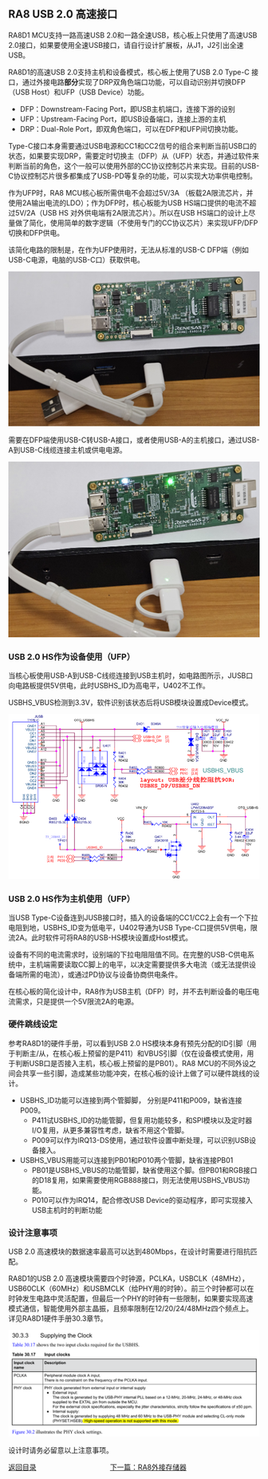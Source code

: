 ## RA8 USB 2.0 高速接口

RA8D1 MCU支持一路高速USB 2.0和一路全速USB，核心板上只使用了高速USB 2.0接口，如果要使用全速USB接口，请自行设计扩展板，从J1，J2引出全速USB。

RA8D1的高速USB 2.0支持主机和设备模式，核心板上使用了USB 2.0 Type-C 接口，通过外接电路**部分**实现了DRP双角色端口功能，可以自动识别并切换DFP（USB Host）和UFP（USB Device）功能。
- DFP：Downstream-Facing Port，即USB主机端口，连接下游的设别
- UFP：Upstream-Facing Port，即USB设备端口，连接上游的主机
- DRP：Dual-Role Port，即双角色端口，可以在DFP和UFP间切换功能。

Type-C接口本身需要通过USB电源和CC1和CC2信号的组合来判断当前USB口的状态，如果要实现DRP，需要定时切换主（DFP）从（UFP）状态，并通过软件来判断当前的角色，这个一般可以使用外部的CC协议控制芯片来实现。目前的USB-C协议控制芯片很多都集成了USB-PD等复杂的功能，可以实现大功率供电控制。

作为UFP时，RA8 MCU核心板所需供电不会超过5V/3A （板载2A限流芯片，并使用2A输出电流的LDO）；作为DFP时，核心板能为USB HS端口提供的电流不超过5V/2A（USB HS 对外供电端有2A限流芯片）。所以在USB HS端口的设计上尽量做了简化，使用简单的数字逻辑（不使用专门的CC协议芯片）来实现UFP/DFP切换和DFP供电。

该简化电路的限制是，在作为UFP使用时，无法从标准的USB-C DFP端（例如USB-C电源，电脑的USB-C口）获取供电。

![alt text](images/07_usbhs/image-1.png)

需要在DFP端使用USB-C转USB-A接口，或者使用USB-A的主机接口，通过USB-A到USB-C线缆连接主机或供电电源。

![alt text](images/07_usbhs/image-2.png)

### USB 2.0 HS作为设备使用（UFP）

当核心板使用USB-A到USB-C线缆连接到USB主机时，如电路图所示，JUSB口向电路板提供5V供电，此时USBHS_ID为高电平，U402不工作。

USBHS_VBUS检测到3.3V，软件识别该状态后将USB模块设置成Device模式。

![alt text](images/03_hardware/image-6.png)

### USB 2.0 HS作为主机使用（UFP）

当USB Type-C设备连到JUSB接口时，插入的设备端的CC1/CC2上会有一个下拉电阻到地，USBHS_ID变为低电平，U402导通为USB Type-C口提供5V供电，限流2A。此时软件可将RA8的USB-HS模块设置成Host模式。

设备有不同的电流需求时，设别端的下拉电阻阻值不同。在完整的USB-C供电系统中，主机端需要读取CC脚上的电平，以决定需要提供多大电流（或无法提供设备端所需的电流），或通过PD协议与设备协商供电条件。

在核心板的简化设计中，RA8作为USB主机（DFP）时，并不去判断设备的电压电流需求，只是提供一个5V限流2A的电源。

### 硬件跳线设定

参考RA8D1的硬件手册，可以看到USB 2.0 HS模块本身有预先分配的ID引脚（用于判断主/从，在核心板上预留的是P411）和VBUS引脚（仅在设备模式使用，用于判断USB口是否接入主机，核心板上预留的是PB01）。RA8 MCU的不同外设之间会共享一些引脚，造成某些功能冲突，在核心板的设计上做了可以硬件跳线的设计。

- USBHS_ID功能可以连接到两个管脚脚， 分别是P411和P009，缺省连接P009。
  - P411试USBHS_ID的功能管脚，但复用功能较多，和SPI模块以及定时器I/O复用，从更多兼容性考虑，缺省不用这个管脚。
  - P009可以作为IRQ13-DS使用，通过软件设置中断处理，可以识别USB设备接入。
- USBHS_VBUS用能可以连接到PB01和P010两个管脚，缺省连接PB01
  - PB01是USBHS_VBUS的功能管脚，缺省使用这个脚。但PB01和RGB接口的D18复用，如果需要使用RGB888接口，则无法使用USBHS_VBUS功能。
  - P010可以作为IRQ14，配合修改USB Device的驱动程序，即可实现接入USB主机时的判断功能

### 设计注意事项

USB 2.0 高速模块的数据速率最高可以达到480Mbps，在设计时需要进行阻抗匹配。

RA8D1的USB 2.0 高速模块需要四个时钟源，PCLKA，USBCLK（48MHz），USB60CLK（60MHz）和USBMCLK（给PHY用的时钟）。前三个时钟都可以在时钟发生电路中灵活配置，但最后一个PHY的时钟有一些限制，如果要实现高速模式通信，智能使用外部主晶振，且频率限制在12/20/24/48MHz四个频点上。详见RA8D1硬件手册30.3章节。

![alt text](images/07_usbhs/image.png)

设计时请务必留意以上注意事项。

[返回目录](01_overview.md)             [下一篇：RA8外接存储器](08_storage.md)
